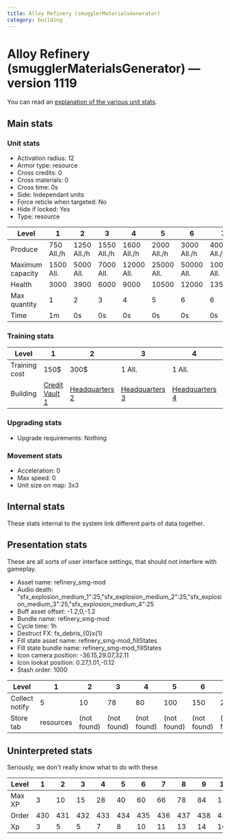 ```yaml
---
title: Alloy Refinery (smugglerMaterialsGenerator)
category: building
---
```


# Alloy Refinery (smugglerMaterialsGenerator) — version 1119

You can read an [explanation  of the various unit stats](unitexplained.md).

## Main stats

### Unit stats

  * Activation radius: 12
  * Armor type: resource
  * Cross credits: 0
  * Cross materials: 0
  * Cross time: 0s
  * Side: Independant units
  * Force reticle when targeted: No
  * Hide if locked: Yes
  * Type: resource

|Level           |1          |2           |3           |4           |5           |6           |7           |8            |9            |10           |
|----------------|-----------|------------|------------|------------|------------|------------|------------|-------------|-------------|-------------|
|Produce         |750  All./h|1250  All./h|1550  All./h|1600  All./h|2000  All./h|3000  All./h|4000  All./h|10000  All./h|11000  All./h|12000  All./h|
|Maximum capacity|1500  All. |5000  All.  |7000  All.  |12000  All. |25000  All. |50000  All. |100000  All.|250000  All. |500000  All. |1000000  All.|
|Health          |3000       |3900        |6000        |9000        |10500       |12000       |13500       |15000        |16500        |18000        |
|Max quantity    |1          |2           |3           |4           |5           |6           |6           |6            |6            |7            |
|Time            |1m         |0s          |0s          |0s          |0s          |0s          |0s          |0s           |0s           |0s           |


### Training stats

|Level        |1                                           |2                                |3                                |4                                |5                                |6                                |7                                |8                                |9                                |10                                |
|-------------|--------------------------------------------|---------------------------------|---------------------------------|---------------------------------|---------------------------------|---------------------------------|---------------------------------|---------------------------------|---------------------------------|----------------------------------|
|Training cost|150$                                        |300$                             |1 All.                           |1 All.                           |1 All.                           |1 All.                           |1 All.                           |1 All.                           |1 All.                           |1 All.                            |
|Building     |[Credit Vault 1](smugglerCreditStorage.html)|[Headquarters 2](smugglerHQ.html)|[Headquarters 3](smugglerHQ.html)|[Headquarters 4](smugglerHQ.html)|[Headquarters 5](smugglerHQ.html)|[Headquarters 6](smugglerHQ.html)|[Headquarters 7](smugglerHQ.html)|[Headquarters 8](smugglerHQ.html)|[Headquarters 9](smugglerHQ.html)|[Headquarters 10](smugglerHQ.html)|


### Upgrading stats

  * Upgrade requirements: Nothing

### Movement stats

  * Acceleration: 0
  * Max speed: 0
  * Unit size on map: 3x3

## Internal stats

These stats internal to the system link different parts of data together.


## Presentation stats

These are all sorts of user interface settings, that should not interfere with gameplay.

  * Asset name: refinery_smg-mod
  * Audio death: "sfx_explosion_medium_1":25,"sfx_explosion_medium_2":25,"sfx_explosion_medium_3":25,"sfx_explosion_medium_4":25
  * Buff asset offset: -1.2,0,-1.2
  * Bundle name: refinery_smg-mod
  * Cycle time: 1h
  * Destruct FX: fx_debris_{0}x{1}
  * Fill state asset name: refinery_smg-mod_fillStates
  * Fill state bundle name: refinery_smg-mod_fillStates
  * Icon camera position: -36.15,29.07,32.11
  * Icon lookat position: 0.27,1.01,-0.12
  * Stash order: 1000

|Level         |1        |2          |3          |4          |5          |6          |7          |8          |9          |10         |
|--------------|---------|-----------|-----------|-----------|-----------|-----------|-----------|-----------|-----------|-----------|
|Collect notify|5        |10         |78         |80         |100        |150        |200        |500        |550        |600        |
|Store tab     |resources|(not found)|(not found)|(not found)|(not found)|(not found)|(not found)|(not found)|(not found)|(not found)|


## Uninterpreted stats

Seriously, we don't really know what to do with these.

|Level |1  |2  |3  |4  |5  |6  |7  |8  |9  |10 |
|------|---|---|---|---|---|---|---|---|---|---|
|Max XP|3  |10 |15 |28 |40 |60 |66 |78 |84 |112|
|Order |430|431|432|433|434|435|436|437|438|439|
|Xp    |3  |5  |5  |7  |8  |10 |11 |13 |14 |16 |


